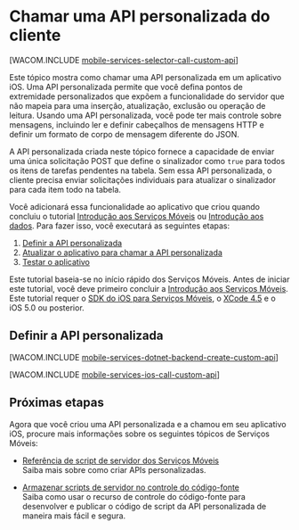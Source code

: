 ﻿<properties pageTitle="Chamar uma API personalizada de um aplicativo iOS | Serviços Móveis" metaKeywords="" description="Saiba como definir uma API personalizada e chamá-la em um aplicativo iOS que usa os serviços móveis do Microsoft Azure." metaCanonical="" services="mobile-services" documentationCenter="Mobile" title="Call a custom API from the client" authors="krisragh"  solutions="" writer="krisragh" manager="dwrede" editor=""  />

<tags ms.service="mobile-services" ms.workload="mobile" ms.tgt_pltfrm="mobile-ios" ms.devlang="objective-c" ms.topic="article" ms.date="10/10/2014" ms.author="krisragh" />


# Chamar uma API personalizada do cliente

[WACOM.INCLUDE [mobile-services-selector-call-custom-api](../includes/mobile-services-selector-call-custom-api.md)]

Este tópico mostra como chamar uma API personalizada em um aplicativo iOS. Uma API personalizada permite que você defina pontos de extremidade personalizados que expõem a funcionalidade do servidor que não mapeia para uma inserção, atualização, exclusão ou operação de leitura. Usando uma API personalizada, você pode ter mais controle sobre mensagens, incluindo ler e definir cabeçalhos de mensagens HTTP e definir um formato de corpo de mensagem diferente do JSON.

A API personalizada criada neste tópico fornece a capacidade de enviar uma única solicitação POST que define o sinalizador como `true` para todos os itens de tarefas pendentes na tabela. Sem essa API personalizada, o cliente precisa enviar solicitações individuais para atualizar o sinalizador para cada item todo na tabela.

Você adicionará essa funcionalidade ao aplicativo que criou quando concluiu o tutorial [Introdução aos Serviços Móveis] ou [Introdução aos dados]. Para fazer isso, você executará as seguintes etapas:

1. [Definir a API personalizada]
2. [Atualizar o aplicativo para chamar a API personalizada]
3. [Testar o aplicativo]

Este tutorial baseia-se no início rápido dos Serviços Móveis. Antes de iniciar este tutorial, você deve primeiro concluir a [Introdução aos Serviços Móveis]. Este tutorial requer o [SDK do iOS para Serviços Móveis](https://go.microsoft.com/fwLink/p/?LinkID=266533), o [XCode 4.5](https://go.microsoft.com/fwLink/p/?LinkID=266532) e o iOS 5.0 ou posterior.

## <a name="define-custom-api"></a>Definir a API personalizada

[WACOM.INCLUDE [mobile-services-dotnet-backend-create-custom-api](../includes/mobile-services-dotnet-backend-create-custom-api.md)]

[WACOM.INCLUDE [mobile-services-ios-call-custom-api](../includes/mobile-services-ios-call-custom-api.md)]

## Próximas etapas

Agora que você criou uma API personalizada e a chamou em seu aplicativo iOS, procure mais informações sobre os seguintes tópicos de Serviços Móveis:

* [Referência de script de servidor dos Serviços Móveis]
  <br/>Saiba mais sobre como criar APIs personalizadas.

* [Armazenar scripts de servidor no controle do código-fonte]
  <br/> Saiba como usar o recurso de controle do código-fonte para desenvolver e publicar o código de script da API personalizada de maneira mais fácil e segura.

<!-- Anchors. -->
[Definir a API personalizada]: #define-custom-api
[Atualizar o aplicativo para chamar a API personalizada]: #update-app
[Testar o aplicativo]: #test-app
[Próximas etapas]: #next-steps

<!-- Images. -->

<!-- URLs. -->
[Notificações por push e Live Connect do Windows]: http://go.microsoft.com/fwlink/?LinkID=257677
[Referência de script de servidor dos Serviços Móveis]: http://go.microsoft.com/fwlink/?LinkId=262293
[Painel Meus Aplicativos]: http://go.microsoft.com/fwlink/?LinkId=262039
[Introdução aos Serviços Móveis]: /pt-br/documentation/articles/mobile-services-dotnet-backend-ios-get-started/
[Introdução aos dados]: /pt-br/documentation/articles/mobile-services-dotnet-backend-ios-get-started-data/
[Introdução à autenticação]: /pt-br/documentation/articles/mobile-services-dotnet-backend-ios-get-started-users/
[Introdução às notificações por push]: /pt-br/documentation/articles/mobile-services-dotnet-backend-ios-get-started-push/
[Armazenar scripts de servidor no controle do código-fonte]: /pt-br/documentation/articles/mobile-services-store-scripts-source-control
